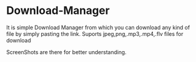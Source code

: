 # Download-Manager

It is simple Download Manager from which you can download any kind of file by simply pasting the link.
Suports jpeg,png,.mp3,.mp4,.flv files for download


ScreenShots are there for better understanding.
